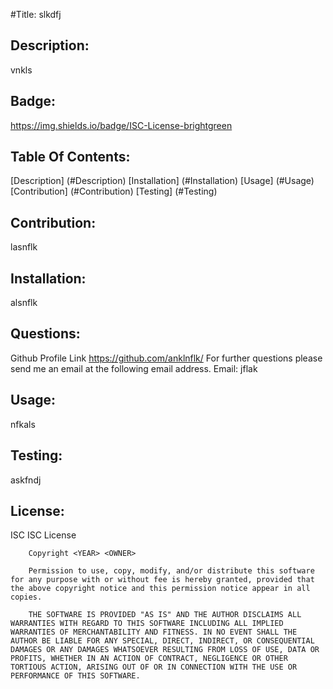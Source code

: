 #Title: 
slkdfj


## Description: 
vnkls

## Badge: 
https://img.shields.io/badge/ISC-License-brightgreen

## Table Of Contents: 
[Description] (#Description) 
[Installation] (#Installation)
[Usage] (#Usage)
[Contribution] (#Contribution)
[Testing] (#Testing)

## Contribution: 
lasnflk

## Installation: 
alsnflk

## Questions: 
Github Profile Link
https://github.com/anklnflk/
For further questions please send me an email at the following email address.
Email:
jflak

## Usage: 
nfkals

## Testing: 
askfndj

## License: 
ISC
ISC License

        Copyright <YEAR> <OWNER>
        
        Permission to use, copy, modify, and/or distribute this software for any purpose with or without fee is hereby granted, provided that the above copyright notice and this permission notice appear in all copies.
        
        THE SOFTWARE IS PROVIDED "AS IS" AND THE AUTHOR DISCLAIMS ALL WARRANTIES WITH REGARD TO THIS SOFTWARE INCLUDING ALL IMPLIED WARRANTIES OF MERCHANTABILITY AND FITNESS. IN NO EVENT SHALL THE AUTHOR BE LIABLE FOR ANY SPECIAL, DIRECT, INDIRECT, OR CONSEQUENTIAL DAMAGES OR ANY DAMAGES WHATSOEVER RESULTING FROM LOSS OF USE, DATA OR PROFITS, WHETHER IN AN ACTION OF CONTRACT, NEGLIGENCE OR OTHER TORTIOUS ACTION, ARISING OUT OF OR IN CONNECTION WITH THE USE OR PERFORMANCE OF THIS SOFTWARE.